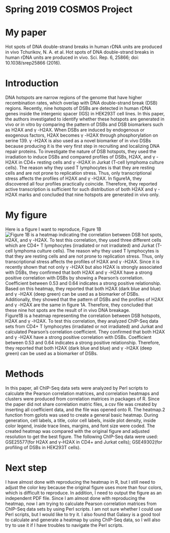 # Spring 2019 COSMOS Project
# My paper
Hot spots of DNA double-strand breaks in human rDNA units are produced in vivo 
Tchurikov, N. A. et al. Hot spots of DNA double-strand breaks in human rDNA units are produced in vivo. Sci. Rep. 6, 25866; doi: 10.1038/srep25866 (2016).
# Introduction
DNA hotspots are narrow regions of the genome that have higher recombination rates, which overlap with DNA double-strand break (DSB) regions. Recently, nine hotspots of DSBs are detected in human rDNA genes inside the intergenic spacer (IGS) in HEK293T cell lines. In this paper, the authors investigated to identify whether these hotspots are generated in vivo or in vitro by comparing the pattern of DSBs and DSB biomarkers such as H2AX and γ -H2AX. 
When DSBs are induced by endogenous or exogenous factors, H2AX becomes γ -H2AX through phosphorylation on serine 139. γ -H2AX is also used as a novel biomarker of in vivo DSBs because producing it is the very first step in recruiting and localizing DNA repair proteins. 
To investigate the nature of DSB hotspots, they used the irradiation to induce DSBs and compared profiles of DSBs, H2AX, and γ -H2AX in CD4+ resting cells and γ -H2AX in Jurkat (T-cell lymphoma culture cells). The reason why they used T lymphocytes is that they are resting cells and are not prone to replication stress. Thus, only transcriptional stress affects the profiles of H2AX and γ -H2AX. 
In figure1A, they discovered all four profiles practically coincide. Therefore, they reported active transcription is sufficient for such distribution of both H2AX and γ -H2AX marks and concluded that nine hotspots are generated in vivo only. 

# My figure

Here is a figure I want to reproduce, Figure 1B
![Figure 1B is a heatmap indicating the correlation between DSB hot spots, H2AX, and γ -H2AX. To test this correlation, they used three different cells which are CD4+ T lymphocytes (irradiated or not irradiated) and Jurkat (T-cell lymphoma culture cells). The reason why they used T lymphocytes is that they are resting cells and are not prone to replication stress. Thus, only transcriptional stress affects the profiles of H2AX and γ -H2AX. Since it is recently shown that not only γ -H2AX but also H2AX is strongly associated with DSBs, they confirmed that both H2AX and γ -H2AX have a strong positive correlation with DSBs by showing a Pearson’s correlation. Coefficient between 0.53 and 0.64 indicates a strong positive relationship. Based on this heatmap, they reported that both H2AX (dark blue and blue) and γ -H2AX (deep green) can be used as a biomarker of DSBs. Additionally, they showed that the pattern of DSBs and the profiles of H2AX and γ -H2AX are the same in figure 1A. Therefore, they concluded that these nine hot spots are the result of in vivo DNA breakage.](https://github.com/Rosie34/COSMOS/blob/master/1.png)
Figure1B is a heatmap representing the correlation between DSB hotspots, H2AX and γ -H2AX. To test this correlation, they analyzed ChIP-Seq data sets from CD4+ T lymphocytes (irradiated or not irradiated) and Jurkat and calculated Pearson’s correlation coefficient. They confirmed that both H2AX and γ -H2AX have a strong positive correlation with DSBs. Coefficient between 0.53 and 0.64 indicates a strong positive relationship. Therefore, they reported that both H2AX (dark blue and blue) and γ -H2AX (deep green) can be used as a biomarker of DSBs.

# Methods
In this paper, all ChIP-Seq data sets were analyzed by Perl scripts to calculate the Pearson correlation matrices, and correlation heatmaps and clusters were produced from correlation matrices in packages of R. Since the paper did not share correlation matric files, a csv file was created by inserting all coefficient data, and the file was opened onto R. The heatmap.2 function from gplots was used to create a general basic heatmap. During generation, cell labels, a title, color cell labels, inside plot density, inside color legend, inside trace lines, margins, and font size were coded. The created heatmap was compared with the original figure and adjusted resolution to get the best figure. The following ChIP-Seq data were used: GSE25577(for H2AX and γ-H2AX in CD4+ and Jurkat cells); GSE49302(for profiling of DSBs in HEK293T cells). 

# Next step
I have almost done with reproducing the heatmap in R, but I still need to adjust the color key because the original figure uses more than four colors, which is difficult to reproduce. In addition, I need to output the figure as an independent PDF file. Since I am almost done with reproducing the heatmap, now I am trying to calculate Pearson correlation matrices from ChIP-Seq data sets by using Perl scripts. I am not sure whether I could use Perl scripts, but I would like to try it. I also found that Galaxy is a good tool to calculate and generate a heatmap by using ChIP-Seq data, so I will also try to use it if I have troubles to navigate the Perl scripts.



